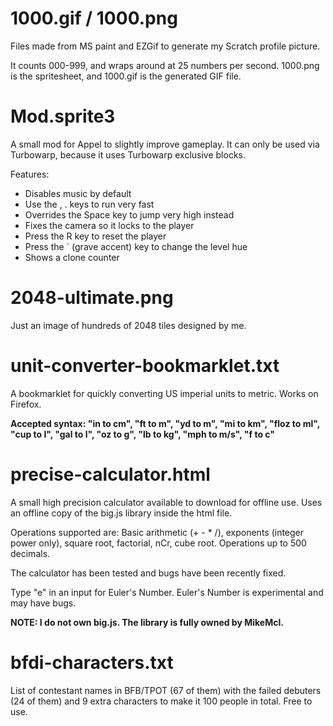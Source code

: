 # 1000.gif / 1000.png

Files made from MS paint and EZGif to generate my Scratch profile picture.

It counts 000-999, and wraps around at 25 numbers per second. 1000.png is the spritesheet, and 1000.gif is the generated GIF file.

# Mod.sprite3

A small mod for Appel to slightly improve gameplay. It can only be used via Turbowarp, because it uses Turbowarp exclusive blocks.

Features:
* Disables music by default
* Use the , . keys to run very fast
* Overrides the Space key to jump very high instead
* Fixes the camera so it locks to the player
* Press the R key to reset the player
* Press the ` (grave accent) key to change the level hue
* Shows a clone counter

# 2048-ultimate.png

Just an image of hundreds of 2048 tiles designed by me.

# unit-converter-bookmarklet.txt

A bookmarklet for quickly converting US imperial units to metric. Works on Firefox.

**Accepted syntax: "in to cm", "ft to m", "yd to m", "mi to km", "floz to ml", "cup to l", "gal to l", "oz to g", "lb to kg", "mph to m/s", "f to c"**

# precise-calculator.html

A small high precision calculator available to download for offline use. Uses an offline copy of the big.js library inside the html file.

Operations supported are: Basic arithmetic (+ - * /), exponents (integer power only), square root, factorial, nCr, cube root. Operations up to 500 decimals.

The calculator has been tested and bugs have been recently fixed.

Type "e" in an input for Euler's Number. Euler's Number is experimental and may have bugs.

**NOTE: I do not own big.js. The library is fully owned by MikeMcl.**

# bfdi-characters.txt

List of contestant names in BFB/TPOT (67 of them) with the failed debuters (24 of them) and 9 extra characters to make it 100 people in total. Free to use.
